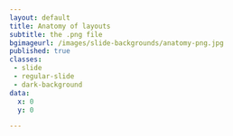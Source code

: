 ```yaml
---
layout: default
title: Anatomy of layouts
subtitle: the .png file
bgimageurl: /images/slide-backgrounds/anatomy-png.jpg
published: true
classes:
 - slide
 - regular-slide
 - dark-background
data:
  x: 0
  y: 0

---
```


